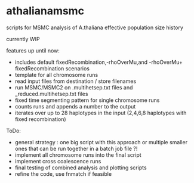 # athalianamsmc
scripts for MSMC analysis of A.thaliana effective population size history

currently WIP

features up until now:
- includes default fixedRecombination,-rhoOverMu,and -rhoOverMu+ fixedRecombination scenarios
- template for all chromosome runs
- read input files from destination / store filenames
- run MSMC/MSMC2 on .multihetsep.txt files and _reduced.multihetsep.txt files
- fixed time segmenting pattern for single chromosome runs
- counts runs and appends a number to the output
- iterates over up to 28 haplotypes in the input (2,4,6,8 haplotypes with fixed recombination)

ToDo:
- general strategy : one big script with this approach or multiple smaller ones that can be run together in a batch job file ?!
- implement all chromosome runs into the final script
- implement cross coalescence runs
- final testing of combined analysis and plotting scripts
- refine the code, use fnmatch if feasible
